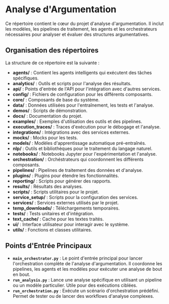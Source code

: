 # Analyse d'Argumentation

Ce répertoire contient le cœur du projet d'analyse d'argumentation. Il inclut les modèles, les pipelines de traitement, les agents et les orchestrateurs nécessaires pour analyser et évaluer des structures argumentatives.

## Organisation des répertoires

La structure de ce répertoire est la suivante :

-   **agents/** : Contient les agents intelligents qui exécutent des tâches spécifiques.
-   **analytics/** : Outils et scripts pour l'analyse des résultats.
-   **api/** : Points d'entrée de l'API pour l'intégration avec d'autres services.
-   **config/** : Fichiers de configuration pour les différents composants.
-   **core/** : Composants de base du système.
-   **data/** : Données utilisées pour l'entraînement, les tests et l'analyse.
-   **demos/** : Scripts de démonstration.
-   **docs/** : Documentation du projet.
-   **examples/** : Exemples d'utilisation des outils et des pipelines.
-   **execution\_traces/** : Traces d'exécution pour le débogage et l'analyse.
-   **integrations/** : Intégrations avec des services externes.
-   **mocks/** : Mocks pour les tests.
-   **models/** : Modèles d'apprentissage automatique pré-entraînés.
-   **nlp/** : Outils et bibliothèques pour le traitement du langage naturel.
-   **notebooks/** : Notebooks Jupyter pour l'expérimentation et l'analyse.
-   **orchestration/** : Orchéstrateurs qui coordonnent les différents composants.
-   **pipelines/** : Pipelines de traitement des données et d'analyse.
-   **plugins/** : Plugins pour étendre les fonctionnalités.
-   **reporting/** : Scripts pour générer des rapports.
-   **results/** : Résultats des analyses.
-   **scripts/** : Scripts utilitaires pour le projet.
-   **service\_setup/** : Scripts pour la configuration des services.
-   **services/** : Services externes utilisés par le projet.
-   **temp\_downloads/** : Téléchargements temporaires.
-   **tests/** : Tests unitaires et d'intégration.
-   **text\_cache/** : Cache pour les textes traités.
-   **ui/** : Interface utilisateur pour interagir avec le système.
-   **utils/** : Fonctions et classes utilitaires.

## Points d'Entrée Principaux

-   **`main_orchestrator.py`** : Le point d'entrée principal pour lancer l'orchestration complète de l'analyse d'argumentation. Il coordonne les pipelines, les agents et les modèles pour exécuter une analyse de bout en bout.
-   **`run_analysis.py`** : Lance une analyse spécifique en utilisant un pipeline ou un modèle particulier. Utile pour des exécutions ciblées.
-   **`run_orchestration.py`** : Exécute un scénario d'orchestration prédéfini. Permet de tester ou de lancer des workflows d'analyse complexes.